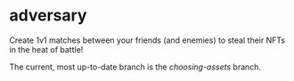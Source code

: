 # adversary
Create 1v1 matches between your friends (and enemies) to steal their NFTs in the heat of battle!

The current, most up-to-date branch is the *choosing-assets* branch.
